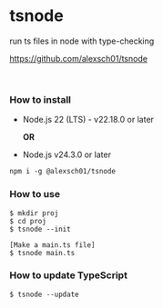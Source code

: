 # tsnode

run ts files in node with type-checking

https://github.com/alexsch01/tsnode

<br>

### How to install

- Node.js 22 (LTS) - v22.18.0 or later

  **OR**

- Node.js v24.3.0 or later
```
npm i -g @alexsch01/tsnode
```

### How to use

```
$ mkdir proj
$ cd proj
$ tsnode --init

[Make a main.ts file]
$ tsnode main.ts
```

### How to update TypeScript

```
$ tsnode --update
```
